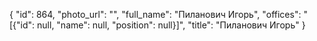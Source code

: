 {
    "id": 864,
    "photo_url": "",
    "full_name": "Пиланович Игорь",
    "offices": "[{\"id\": null, \"name\": null, \"position\": null}]",
    "title": "Пиланович Игорь"
}
